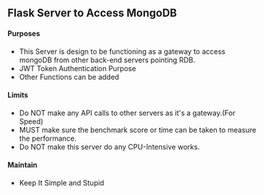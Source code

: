 ## Flask Server to Access MongoDB
#### Purposes
* This Server is design to be functioning as a gateway to access mongoDB from other back-end servers pointing RDB.
* JWT Token Authentication Purpose
* Other Functions can be added

#### Limits
* Do NOT make any API calls to other servers as it's a gateway.(For Speed)
* MUST make sure the benchmark score or time can be taken to measure the performance.
* Do NOT make this server do any CPU-Intensive works.


#### Maintain
* Keep It Simple and Stupid